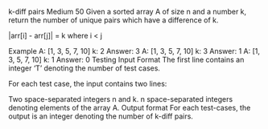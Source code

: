 k-diff pairs
Medium
50
Given a sorted array A of size n and a number k, return the number of unique pairs which have a difference of k.

|arr[i] - arr[j]| = k where i < j

Example
A: [1, 3, 5, 7, 10]
k: 2
Answer: 3
A: [1, 3, 5, 7, 10]
k: 3
Answer: 1
A: [1, 3, 5, 7, 10]
k: 1
Answer: 0
Testing
Input Format
The first line contains an integer ‘T’ denoting the number of test cases.

For each test case, the input contains two lines:

Two space-separated integers n and k.
n space-separated integers denoting elements of the array A.
Output format
For each test-cases, the output is an integer denoting the number of k-diff pairs.